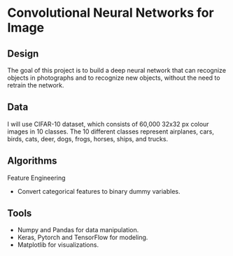 # Convolutional Neural Networks for Image

## Design
The goal of this project is to build a deep neural network that can recognize objects in photographs and to recognize new objects, without the need to retrain the network.

## Data
I will use CIFAR-10 dataset, which consists of 60,000 32x32 px colour images in 10 classes.
The 10 different classes represent airplanes, cars, birds, cats, deer, dogs, frogs, horses, ships, and trucks.

## Algorithms
Feature Engineering
- Convert categorical features to binary dummy variables.

## Tools
- Numpy and Pandas for data manipulation.
- Keras, Pytorch and TensorFlow for modeling.
- Matplotlib for visualizations.

